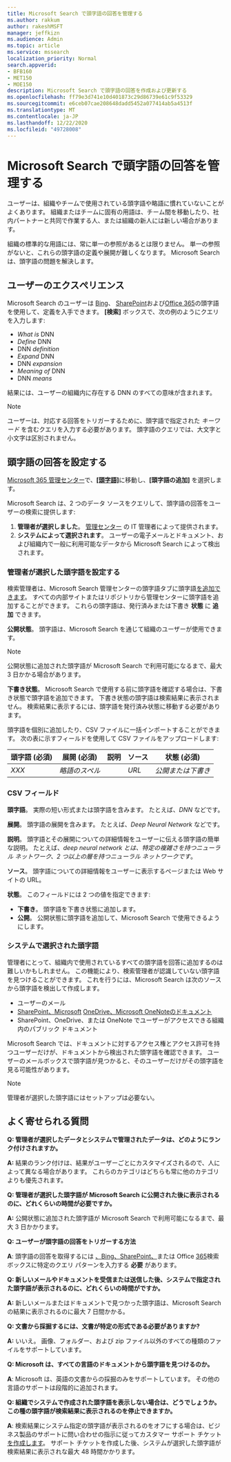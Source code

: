 ```yaml
---
title: Microsoft Search で頭字語の回答を管理する
ms.author: rakkum
author: rakeshMSFT
manager: jeffkizn
ms.audience: Admin
ms.topic: article
ms.service: mssearch
localization_priority: Normal
search.appverid:
- BFB160
- MET150
- MOE150
description: Microsoft Search で頭字語の回答を作成および更新する
ms.openlocfilehash: ff79e3d741e10d401873c29d86739e61c9f53329
ms.sourcegitcommit: e6ceb07cae208648dadd5452a077414ab5a4513f
ms.translationtype: MT
ms.contentlocale: ja-JP
ms.lasthandoff: 12/22/2020
ms.locfileid: "49728008"
---
```

# <a name="manage-acronyms-answers-in-microsoft-search"></a>Microsoft Search で頭字語の回答を管理する

ユーザーは、組織やチームで使用されている頭字語や略語に慣れていないことがよくあります。 組織またはチームに固有の用語は、チーム間を移動したり、社内パートナーと共同で作業する人、または組織の新人には新しい場合があります。  

組織の標準的な用語には、常に単一の参照があるとは限りません。 単一の参照がないと、これらの頭字語の定義や展開が難しくなります。 Microsoft Search は、頭字語の問題を解決します。

## <a name="what-users-experience"></a>ユーザーのエクスぺリエンス

Microsoft Search のユーザーは [Bing](https://Bing.com)、 [SharePoint](https://products.office.com/sharepoint/collaboration)および[Office 365](https://Office.com)の頭字語を使用して、定義を入手できます。 **[検索]** ボックスで、次の例のようにクエリを入力します:

- *What is* DNN
- *Define* DNN
- DNN *definition*
- *Expand* DNN
- DNN *expansion*
- *Meaning of* DNN
- DNN *means*

結果には、ユーザーの組織内に存在する DNN のすべての意味が含まれます。

> [!NOTE]
> ユーザーは、対応する回答をトリガーするために、頭字語で指定された *キーワード* を含むクエリを入力する必要があります。 頭字語のクエリでは、大文字と小文字は区別されません。

## <a name="set-up-acronyms-answers"></a>頭字語の回答を設定する

[Microsoft 365 管理センター](https://admin.microsoft.com)で、[**[頭字語]**](https://admin.microsoft.com/Adminportal/Home#/MicrosoftSearch/acronyms)に移動し、**[頭字語の追加]** を選択します。

Microsoft Search は、2 つのデータ ソースをクエリして、頭字語の回答をユーザーの検索に提供します:

1. **管理者が選択しました**。 [管理センター](https://admin.microsoft.com/Adminportal/Home#/MicrosoftSearch/acronyms) の IT 管理者によって提供されます。
2. **システムによって選択されます**。 ユーザーの電子メールとドキュメント、および組織内で一般に利用可能なデータから Microsoft Search によって検出されます。

### <a name="set-up-admin-curated-acronyms"></a>管理者が選択した頭字語を設定する

検索管理者は、Microsoft Search 管理センターの[](https://admin.microsoft.com/Adminportal/Home#/MicrosoftSearch/acronyms)頭字語タブに頭字語[を追加できます](https://admin.microsoft.com/Adminportal/Home#/MicrosoftSearch)。 すべての内部サイトまたはリポジトリから管理センターに頭字語を追加することができます。 これらの頭字語は、発行済みまたは下書き **状態** に **追加** できます。

**公開状態**。 頭字語は、Microsoft Search を通じて組織のユーザーが使用できます。

> [!NOTE]
> 公開状態に追加された頭字語が Microsoft Search で利用可能になるまで、最大 3 日かかる場合があります。

**下書き状態**。 Microsoft Search で使用する前に頭字語を確認する場合は、下書き状態で頭字語を追加できます。 下書き状態の頭字語は検索結果に表示されません。 検索結果に表示するには、頭字語を発行済み状態に移動する必要があります。

頭字語を個別に追加したり、CSV ファイルに一括インポートすることができます。 次の表に示すフィールドを使用して CSV ファイルをアップロードします:

| 頭字語 (必須) | 展開 (必須) | 説明  | ソース | 状態 (必須) |
| --------- | --------- | ---------- | --------- |--------- |
| *XXX* | *略語のスペル* |  | *URL* | *公開または下書き* |

### <a name="csv-fields"></a>CSV フィールド

**頭字語**。 実際の短い形式または頭字語を含みます。 たとえば、*DNN* などです。

**展開**。 頭字語の展開を含みます。 たとえば、*Deep Neural Network* などです。

**説明**。 頭字語とその展開についての詳細情報をユーザーに伝える頭字語の簡単な説明。 たとえば、*deep neural network とは、特定の複雑さを持つニューラル ネットワーク、2 つ以上の層を持つニューラル ネットワークです*。

**ソース**。 頭字語についての詳細情報をユーザーに表示するページまたは Web サイトの URL。

**状態**。 このフィールドには 2 つの値を指定できます:

- **下書き**。 頭字語を下書き状態に追加します。
- **公開**。 公開状態に頭字語を追加して、Microsoft Search で使用できるようにします。

### <a name="system-curated-acronyms"></a>システムで選択された頭字語

管理者にとって、組織内で使用されているすべての頭字語を回答に追加するのは難しいかもしれません。 この機能により、検索管理者が認識していない頭字語を見つけることができます。 これを行うには、Microsoft Search は次のソースから頭字語を検出して作成します。

- ユーザーのメール
- [SharePoint、Microsoft](https://products.office.com/sharepoint/collaboration) [OneDrive、Microsoft OneNote]( https://onedrive.live.com/about/)[のドキュメント](https://www.onenote.com/)
- SharePoint、OneDrive、または OneNote でユーザーがアクセスできる組織内のパブリック ドキュメント

Microsoft Search では、ドキュメントに対するアクセス権とアクセス許可を持つユーザーだけが、ドキュメントから検出された頭字語を確認できます。 ユーザーのメールボックスで頭字語が見つかると、そのユーザーだけがその頭字語を見る可能性があります。

> [!NOTE]
> 管理者が選択した頭字語にはセットアップは必要ない。

## <a name="frequently-asked-questions"></a>よく寄せられる質問

**Q: 管理者が選択したデータとシステムで管理されたデータは、どのようにランク付けされますか。**

**A:** 結果のランク付けは、結果がユーザーごとにカスタマイズされるので、人によって異なる場合があります。 これらのカテゴリはどちらも常に他のカテゴリよりも優先されます。

**Q: 管理者が選択した頭字語が Microsoft Search に公開された後に表示されるのに、どれくらいの時間が必要ですか。**

**A:** 公開状態に追加された頭字語が Microsoft Search で利用可能になるまで、最大 3 日かかります。

**Q: ユーザーが頭字語の回答をトリガーする方法**

**A**: 頭字語の回答を取得するには [、Bing、SharePoint、](https://bing.com)または Office [](https://products.office.com/sharepoint/collaboration) [365](https://Office.com)検索ボックスに特定のクエリ パターンを入力する **必要** があります。

**Q: 新しいメールやドキュメントを受信または送信した後、システムで指定された頭字語が表示されるのに、どれくらいの時間がですか。**

**A:** 新しいメールまたはドキュメントで見つかった頭字語は、Microsoft Search の結果に表示されるのに最大 7 日間かかる。

**Q: 文書から採掘するには、文書が特定の形式である必要がありますか?**

**A:** いいえ。 画像、フォルダー、および zip ファイル以外のすべての種類のファイルをサポートしています。

**Q: Microsoft は、すべての言語のドキュメントから頭字語を見つけるのか。**

**A**: Microsoft は、英語の文書からの採掘のみをサポートしています。 その他の言語のサポートは段階的に追加されます。

**Q: 組織でシステムで作成された頭字語を表示しない場合は、どうでしょうか。この種の頭字語が検索結果に表示されるのを停止できますか。**

**A**: 検索結果にシステム指定の頭字語が表示されるのをオフにする場合は、ビジネス製品のサポートに問い合わせの指示に従ってカスタマー サポート チケット [を作成します](https://docs.microsoft.com/office365/admin/contact-support-for-business-products?redirectSourcePath=%252f%252farticle%252fContact-Office-365-for-business-support-32a17ca7-6fa0-4870-8a8d-e25ba4ccfd4b&view=o365-worldwide&tabs=online#BKMK_call_support)。
サポート チケットを作成した後、システムが選択した頭字語が検索結果に表示されな最大 48 時間かかります。
